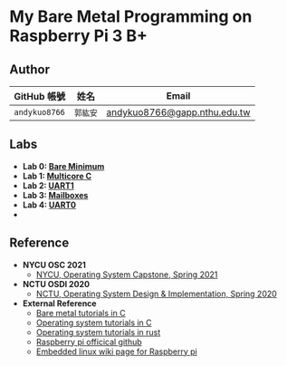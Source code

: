 # My Bare Metal Programming on Raspberry Pi 3 B+

## Author
| GitHub 帳號 | 姓名 | Email |
| ----------- | --- | --- |
| `andykuo8766` | `郭紘安` | andykuo8766@gapp.nthu.edu.tw |

## Labs
* **Lab 0: [Bare Minimum](https://hackmd.io/@AndyKuo/Lab0)**
* **Lab 1: [Multicore C](https://hackmd.io/@AndyKuo/Lab1)**
* **Lab 2: [UART1](https://hackmd.io/@AndyKuo/Lab2)**
* **Lab 3: [Mailboxes](https://hackmd.io/@AndyKuo/Lab3)**
* **Lab 4: [UART0](https://hackmd.io/@AndyKuo/Lab4)**
* 
## Reference
* **NYCU OSC 2021**
	* [NYCU, Operating System Capstone, Spring 2021](https://grasslab.github.io/NYCU_Operating_System_Capstone/)
* **NCTU OSDI 2020**
	* [NCTU, Operating System Design & Implementation, Spring 2020](https://grasslab.github.io/osdi/en/index.html)
* **External Reference**	
	* [Bare metal tutorials in C](https://github.com/bztsrc/raspi3-tutorial)
	* [Operating system tutorials in C](https://github.com/s-matyukevich/raspberry-pi-os)
	* [Operating system tutorials in rust](https://github.com/rust-embedded/rust-raspi3-OS-tutorials)
	* [Raspberry pi officical github](https://github.com/raspberrypi/)
	* [Embedded linux wiki page for Raspberry pi](https://elinux.org/RPi_Hub)
	
	
